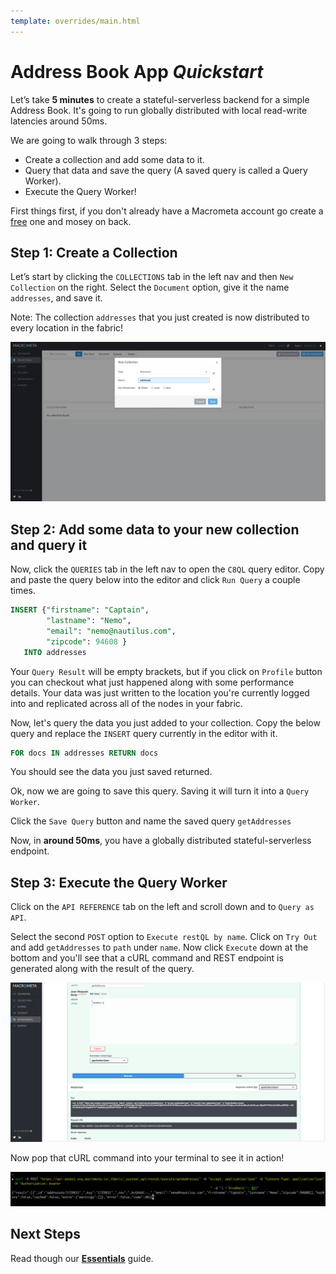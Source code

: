 ```yaml
---
template: overrides/main.html
---
```


# Address Book App _Quickstart_

Let’s take **5 minutes** to create a stateful-serverless backend for a simple Address Book. It's going to run globally distributed with local read-write latencies around 50ms.

We are going to walk through 3 steps:

- Create a collection and add some data to it.
- Query that data and save the query (A saved query is called a Query Worker).
- Execute the Query Worker!

First things first, if you don't already have a Macrometa account go create a [free](https://macrometa.co/start) one and mosey on back.

## Step 1: Create a Collection

Let’s start by clicking the `COLLECTIONS` tab in the left nav and then `New Collection` on the right. Select the `Document` option, give it the name `addresses`, and save it.

Note: The collection `addresses` that you just created is now distributed to every location in the fabric!

![create-collection](/assets/images/addCollection.png)
## Step 2: Add some data to your new collection and query it

Now, click the `QUERIES` tab in the left nav to open the `C8QL` query editor. Copy and paste the query below into the editor and click `Run Query` a couple times. 

```SQL
INSERT {"firstname": "Captain",
        "lastname": "Nemo",
        "email": "nemo@nautilus.com",
        "zipcode": 94608 }
   INTO addresses
```

Your `Query Result` will be empty brackets, but if you click on `Profile` button you can checkout what just happened along with some performance details. Your data was just written to the location you're currently logged into and replicated across all of the nodes in your fabric.

Now, let's query the data you just added to your collection. Copy the below query and replace the `INSERT` query currently in the editor with it.

```SQL
FOR docs IN addresses RETURN docs 
```

You should see the data you just saved returned.

Ok, now we are going to save this query. Saving it will turn it into a `Query Worker`.

Click the `Save Query` button and name the saved query `getAddresses`

Now, in **around 50ms**, you have a globally distributed stateful-serverless endpoint.

## Step 3: Execute the Query Worker

Click on the `API REFERENCE` tab on the left and scroll down and to `Query as API`.

Select the second `POST` option to `Execute restQL by name`.  Click on `Try Out` and add `getAddresses` to `path` under `name`. Now click `Execute` down at the bottom and you'll see that a cURL command and REST endpoint is generated along with the result of the query.

![create-collection](/assets/images/queryWorkers.png)

Now pop that cURL command into your terminal to see it in action!

![create-collection](/assets/images/cURL.png)
## Next Steps

Read though our **[Essentials](essentials.md)** guide.